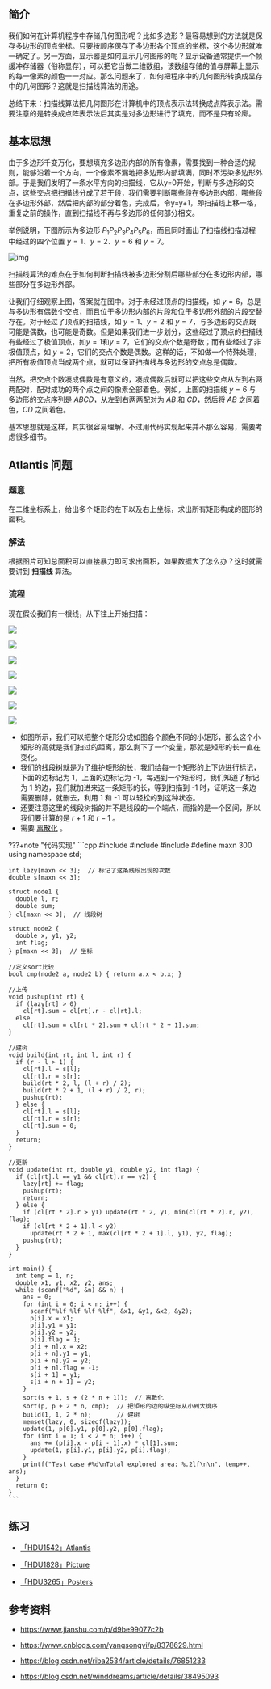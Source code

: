 ## 简介

我们如何在计算机程序中存储几何图形呢？比如多边形？最容易想到的方法就是保存多边形的顶点坐标。只要按顺序保存了多边形各个顶点的坐标，这个多边形就唯一确定了。另一方面，显示器是如何显示几何图形的呢？显示设备通常提供一个帧缓冲存储器（俗称显存），可以把它当做二维数组，该数组存储的值与屏幕上显示的每一像素的颜色一一对应。那么问题来了，如何把程序中的几何图形转换成显存中的几何图形？这就是扫描线算法的用途。

总结下来：扫描线算法把几何图形在计算机中的顶点表示法转换成点阵表示法。需要注意的是转换成点阵表示法后其实是对多边形进行了填充，而不是只有轮廓。

## 基本思想

由于多边形千变万化，要想填充多边形内部的所有像素，需要找到一种合适的规则，能够沿着一个方向，一个像素不漏地把多边形内部填满，同时不污染多边形外部。于是我们发明了一条水平方向的扫描线，它从y=0开始，判断与多边形的交点，这些交点把扫描线分成了若干段，我们需要判断哪些段在多边形内部，哪些段在多边形外部，然后把内部的部分着色，完成后，令y=y+1，即扫描线上移一格，重复之前的操作，直到扫描线不再与多边形的任何部分相交。

举例说明，下图所示为多边形 $P_1P_2P_3P_4P_5P_6$，而且同时画出了扫描线扫描过程中经过的四个位置 $y=1$、$y=2$、$y=6$ 和 $y=7$。
 

![img](https:////upload-images.jianshu.io/upload_images/1186132-9d0ea9c7db3ced41.png?imageMogr2/auto-orient/strip|imageView2/2/w/620/format/webp)



扫描线算法的难点在于如何判断扫描线被多边形分割后哪些部分在多边形内部，哪些部分在多边形外部。

让我们仔细观察上图，答案就在图中。对于未经过顶点的扫描线，如 $y=6$，总是与多边形有偶数个交点，而且位于多边形内部的片段和位于多边形外部的片段交替存在。对于经过了顶点的扫描线，如 $y=1$、$y=2$ 和 $y=7$，与多边形的交点既可能是偶数，也可能是奇数。但是如果我们进一步划分，这些经过了顶点的扫描线有些经过了极值顶点，如$y=1$和$y=7$，它们的交点个数是奇数；而有些经过了非极值顶点，如 $y=2$，它们的交点个数是偶数。这样的话，不如做一个特殊处理，把所有极值顶点当成两个点，就可以保证扫描线与多边形的交点总是偶数。

当然，把交点个数凑成偶数是有意义的，凑成偶数后就可以把这些交点从左到右两两配对，配对成功的两个点之间的像素全部着色。例如，上图的扫描线 $y=6$ 与多边形的交点序列是 $ABCD$，从左到右两两配对为 $AB$ 和 $CD$，然后将 $AB$ 之间着色，$CD$ 之间着色。

基本思想就是这样，其实很容易理解。不过用代码实现起来并不那么容易，需要考虑很多细节。

## Atlantis 问题

### 题意

在二维坐标系上，给出多个矩形的左下以及右上坐标，求出所有矩形构成的图形的面积。

### 解法

根据图片可知总面积可以直接暴力即可求出面积，如果数据大了怎么办？这时就需要讲到 **扫描线** 算法。

### 流程

现在假设我们有一根线，从下往上开始扫描：

![](./images/scanning-1.png)

![](./images/scanning-2.png)

![](./images/scanning-3.png)

![](./images/scanning-4.png)

![](./images/scanning-5.png)

![](./images/scanning-6.png)

![](./images/scanning-7.png)

- 如图所示，我们可以把整个矩形分成如图各个颜色不同的小矩形，那么这个小矩形的高就是我们扫过的距离，那么剩下了一个变量，那就是矩形的长一直在变化。
- 我们的线段树就是为了维护矩形的长，我们给每一个矩形的上下边进行标记，下面的边标记为 1，上面的边标记为 -1，每遇到一个矩形时，我们知道了标记为 1 的边，我们就加进来这一条矩形的长，等到扫描到 -1 时，证明这一条边需要删除，就删去，利用 1 和 -1 可以轻松的到这种状态。
- 还要注意这里的线段树指的并不是线段的一个端点，而指的是一个区间，所以我们要计算的是 $r+1$ 和 $r-1$ 。
- 需要 [离散化](../misc/discrete.md) 。

???+note "代码实现"
    ```cpp
    #include <algorithm>
    #include <cstdio>
    #include <cstring>
    #define maxn 300
    using namespace std;
    
    int lazy[maxn << 3];  // 标记了这条线段出现的次数
    double s[maxn << 3];
    
    struct node1 {
      double l, r;
      double sum;
    } cl[maxn << 3];  // 线段树
    
    struct node2 {
      double x, y1, y2;
      int flag;
    } p[maxn << 3];  // 坐标
    
    //定义sort比较
    bool cmp(node2 a, node2 b) { return a.x < b.x; }
    
    //上传
    void pushup(int rt) {
      if (lazy[rt] > 0)
        cl[rt].sum = cl[rt].r - cl[rt].l;
      else
        cl[rt].sum = cl[rt * 2].sum + cl[rt * 2 + 1].sum;
    }
    
    //建树
    void build(int rt, int l, int r) {
      if (r - l > 1) {
        cl[rt].l = s[l];
        cl[rt].r = s[r];
        build(rt * 2, l, (l + r) / 2);
        build(rt * 2 + 1, (l + r) / 2, r);
        pushup(rt);
      } else {
        cl[rt].l = s[l];
        cl[rt].r = s[r];
        cl[rt].sum = 0;
      }
      return;
    }
    
    //更新
    void update(int rt, double y1, double y2, int flag) {
      if (cl[rt].l == y1 && cl[rt].r == y2) {
        lazy[rt] += flag;
        pushup(rt);
        return;
      } else {
        if (cl[rt * 2].r > y1) update(rt * 2, y1, min(cl[rt * 2].r, y2), flag);
        if (cl[rt * 2 + 1].l < y2)
          update(rt * 2 + 1, max(cl[rt * 2 + 1].l, y1), y2, flag);
        pushup(rt);
      }
    }
    
    int main() {
      int temp = 1, n;
      double x1, y1, x2, y2, ans;
      while (scanf("%d", &n) && n) {
        ans = 0;
        for (int i = 0; i < n; i++) {
          scanf("%lf %lf %lf %lf", &x1, &y1, &x2, &y2);
          p[i].x = x1;
          p[i].y1 = y1;
          p[i].y2 = y2;
          p[i].flag = 1;
          p[i + n].x = x2;
          p[i + n].y1 = y1;
          p[i + n].y2 = y2;
          p[i + n].flag = -1;
          s[i + 1] = y1;
          s[i + n + 1] = y2;
        }
        sort(s + 1, s + (2 * n + 1));  // 离散化
        sort(p, p + 2 * n, cmp);  // 把矩形的边的纵坐标从小到大排序
        build(1, 1, 2 * n);       // 建树
        memset(lazy, 0, sizeof(lazy));
        update(1, p[0].y1, p[0].y2, p[0].flag);
        for (int i = 1; i < 2 * n; i++) {
          ans += (p[i].x - p[i - 1].x) * cl[1].sum;
          update(1, p[i].y1, p[i].y2, p[i].flag);
        }
        printf("Test case #%d\nTotal explored area: %.2lf\n\n", temp++, ans);
      }
      return 0;
    }
    ```

## 练习

-  [「HDU1542」Atlantis](http://acm.hdu.edu.cn/showproblem.php?pid=1542) 

-  [「HDU1828」Picture](http://acm.hdu.edu.cn/showproblem.php?pid=1828) 

-  [「HDU3265」Posters](http://acm.hdu.edu.cn/showproblem.php?pid=3265) 

## 参考资料

-  <https://www.jianshu.com/p/d9be99077c2b>

-  <https://www.cnblogs.com/yangsongyi/p/8378629.html> 

-  <https://blog.csdn.net/riba2534/article/details/76851233> 

-  <https://blog.csdn.net/winddreams/article/details/38495093>
